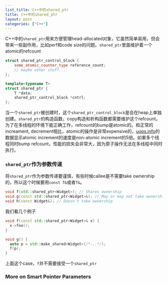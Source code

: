 ```yaml
---
list_title: C++中的shared_ptr
title: C++中的shared_ptr
layout: post
categories: ["C++"]
---
```


C++中的`shared_ptr`用来方便管理head-allocated对象，它虽然简单易用，但会带来一些副作用，比如perf和code size的问题。`shared_ptr`里面维护着一个atomic的refcount

```cpp
struct shared_ptr_control_block {
    some_atomic_counter_type reference_count;
    // maybe other stuff....
};

template<typename T>
struct shared_ptr {
    T *data;
    shared_ptr_control_block *cntrl;
};
```
当一个`shared_ptr`被创建时，这个`shared_ptr_control_block`是会在heap上单独创建。`shared_ptr`的构造函数，copy构造和析构函数都需要维护这个refcount。为了在多线程的环境下能正确工作，refcount的bump是atomic的。和正常的increament, decrement相比，atomic的操作是非常expensive的，[uops.info](https://uops.info/table.html)的数据显示atomic increment的速度是non-atomic increment的5倍。如果多个线程同时bump refcount，性能的损失会非常大，因为原子操作无法在多线程中同时执行。

### `shared_ptr`作为参数传递

将`shared_ptr`作为参数传递要谨慎，有些时候callee是不需要take ownership的，所以这个时候要用`const T&`或者`T&`。

```cpp
void f(std::shared_ptr<Widget>); // Shares ownership
void g(const std::shared_ptr<Widget>&); // May or may not take ownership
void h(const Widget&); // Doesn't take ownership
```
我们看几个例子

```cpp
void f(const std::shared_ptr<Widget>& x) {
  x->foo();
}

void g() {
  auto p = std::make_shared<Widget>(/*...*/);
  f(p);
}
```
上面这个case，`f`并不需要接受一个`shared_ptr`

### More on Smart Pointer Parameters

